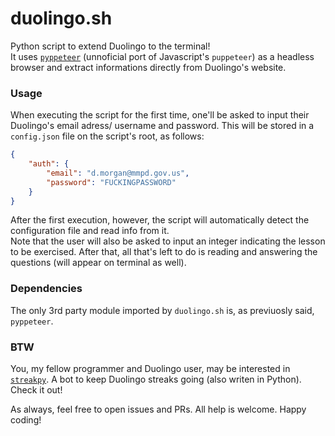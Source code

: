 # duolingo.sh

Python script to extend Duolingo to the terminal!<br>
It uses [`pyppeteer`](https://github.com/pyppeteer/pyppeteer) (unnoficial port of Javascript's `puppeteer`) as a headless browser and extract informations directly from Duolingo's website.

### Usage

When executing the script for the first time, one'll be asked to input their Duolingo's email adress/ username and password. This will be stored in a `config.json` file on the script's root, as follows:
```json
{
    "auth": {
        "email": "d.morgan@mmpd.gov.us",
        "password": "FUCKINGPASSWORD"
    }
}
```

After the first execution, however, the script will automatically detect the configuration file and read info from it.<br>
Note that the user will also be asked to input an integer indicating the lesson to be exercised. After that, all that's left to do is reading and answering the questions (will appear on terminal as well).

### Dependencies

The only 3rd party module imported by `duolingo.sh` is, as previuosly said, `pyppeteer`.

### BTW

You, my fellow programmer and Duolingo user, may be interested in [`streakpy`](https://github.com/bored-user/streakpy). A bot to keep Duolingo streaks going (also writen in Python). Check it out!

As always, feel free to open issues and PRs. All help is welcome.
Happy coding!
